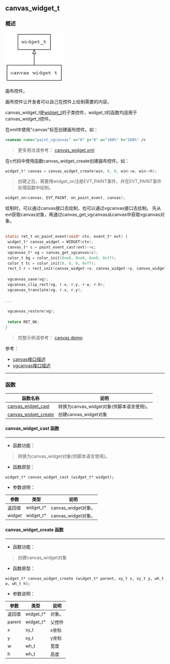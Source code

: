 ## canvas\_widget\_t
### 概述
![image](images/canvas_widget_t_0.png)

画布控件。

 画布控件让开发者可以自己在控件上绘制需要的内容。

 canvas\_widget\_t是[widget\_t](widget_t.md)的子类控件，widget\_t的函数均适用于canvas\_widget\_t控件。

 在xml中使用"canvas"标签创建画布控件。如：

 ```xml
 <canvas name="paint_vgcanvas" x="0" y="0" w="100%" h="100%" />
 ```

 > 更多用法请参考：
 [canvas_widget.xml](https://github.com/zlgopen/awtk/blob/master/demos/assets/default/raw/ui/vgcanvas.xml)

 在c代码中使用函数canvas\_widget\_create创建画布控件。如：

 ```c
 widget_t* canvas = canvas_widget_create(win, 0, 0, win->w, win->h);
 ```

 > 创建之后，需要用widget\_on注册EVT\_PAINT事件，并在EVT\_PAINT事件处理函数中绘制。

 ```c
 widget_on(canvas, EVT_PAINT, on_paint_event, canvas);
 ```

 绘制时，可以通过canvas接口去绘制，也可以通过vgcanvas接口去绘制。
 先从evt获取canvas对象，再通过canvas\_get\_vgcanvas从canvas中获取vgcanvas对象。

 ```c

 static ret_t on_paint_event(void* ctx, event_t* evt) {
  widget_t* canvas_widget = WIDGET(ctx);
  canvas_t* c = paint_event_cast(evt)->c;
  vgcanvas_t* vg = canvas_get_vgcanvas(c);
  color_t bg = color_init(0xe0, 0xe0, 0xe0, 0xff);
  color_t tc = color_init(0, 0, 0, 0xff);
  rect_t r = rect_init(canvas_widget->x, canvas_widget->y, canvas_widget->w, canvas_widget->h);

  vgcanvas_save(vg);
  vgcanvas_clip_rect(vg, r.x, r.y, r.w, r.h);
  vgcanvas_translate(vg, r.x, r.y);

 ...

  vgcanvas_restore(vg);

  return RET_OK;
 }
 ```

 > 完整示例请参考：
 [canvas demo](https://github.com/zlgopen/awtk-c-demos/blob/master/demos/canvas.c)

 参考：

 * [canvas接口描述](canvas_t.md)
 * [vgcanvas接口描述](vgcanvas_t.md)
----------------------------------
### 函数
<p id="canvas_widget_t_methods">

| 函数名称 | 说明 | 
| -------- | ------------ | 
| <a href="#canvas_widget_t_canvas_widget_cast">canvas\_widget\_cast</a> | 转换为canvas_widget对象(供脚本语言使用)。 |
| <a href="#canvas_widget_t_canvas_widget_create">canvas\_widget\_create</a> | 创建canvas_widget对象 |
#### canvas\_widget\_cast 函数
-----------------------

* 函数功能：

> <p id="canvas_widget_t_canvas_widget_cast">转换为canvas_widget对象(供脚本语言使用)。

* 函数原型：

```
widget_t* canvas_widget_cast (widget_t* widget);
```

* 参数说明：

| 参数 | 类型 | 说明 |
| -------- | ----- | --------- |
| 返回值 | widget\_t* | canvas\_widget对象。 |
| widget | widget\_t* | canvas\_widget对象。 |
#### canvas\_widget\_create 函数
-----------------------

* 函数功能：

> <p id="canvas_widget_t_canvas_widget_create">创建canvas_widget对象

* 函数原型：

```
widget_t* canvas_widget_create (widget_t* parent, xy_t x, xy_t y, wh_t w, wh_t h);
```

* 参数说明：

| 参数 | 类型 | 说明 |
| -------- | ----- | --------- |
| 返回值 | widget\_t* | 对象。 |
| parent | widget\_t* | 父控件 |
| x | xy\_t | x坐标 |
| y | xy\_t | y坐标 |
| w | wh\_t | 宽度 |
| h | wh\_t | 高度 |
